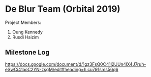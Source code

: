 # De Blur Team (Orbital 2019)
Project Members:
1) Oung Kennedy
2) Rusdi Haizim

## Milestone Log
https://docs.google.com/document/d/1gz3FsQ0C41l2UUn4lX4J7ruh-eSwCi41aoC2YN-zsgM/edit#heading=h.cu791sms56q6
